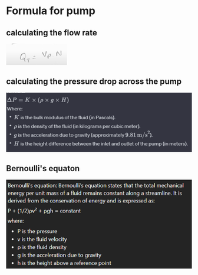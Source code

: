 # Formula for pump

## calculating the flow rate
![Alt text](others/image-3.png)

## calculating the pressure drop across the pump
![Alt text](others/image-1.png)

## Bernoulli's equaton
![Alt text](image.png)